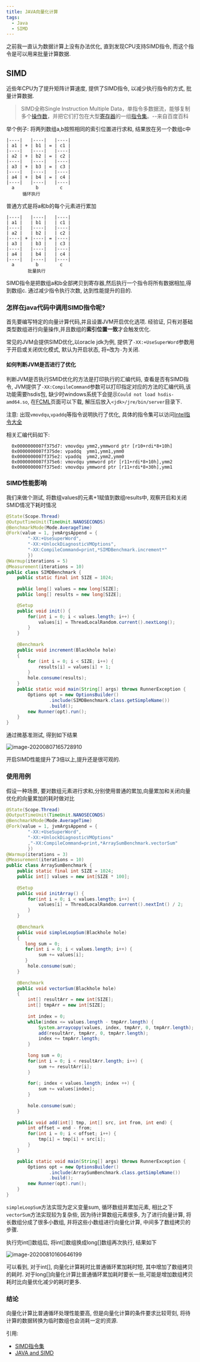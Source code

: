 ```yaml
---
title: JAVA向量化计算
tags:
  - Java
  - SIMD
---
```


之前我一直认为数据计算上没有办法优化, 直到发现CPU支持SIMD指令, 而这个指令是可以用来批量计算数据.

<!--more-->

## SIMD

近些年CPU为了提升矩阵计算速度, 提供了SIMD指令, 以减少执行指令的方式, 批量计算数据.

>  SIMD全称Single Instruction Multiple Data，单指令多数据流，能够复制多个[操作数](https://baike.baidu.com/item/操作数/7658270)，并把它们打包在大型[寄存器](https://baike.baidu.com/item/寄存器/187682)的一组[指令集](https://baike.baidu.com/item/指令集/238130)。--来自百度百科

举个例子: 将两列数组a,b按照相同的索引位置进行求和, 结果放在另一个数组c中

```
|----|   |----|   |----|
| a1 | + | b1 | = | c1 |
|----|   |----|   |----|
| a2 | + | b2 | = | c2 |
|----|   |----|   |----|
| a3 | + | b3 | = | c3 |
|----|   |----|   |----|
| a4 | + | b4 | = | c4 |
|----|   |----|   |----|
  a        b        c
      循环执行
```

普通方式是将a和b的每个元素进行累加

```
|----|   |----|   |----|
| a1 |   | b1 |   | c1 |
|----|   |----|   |----|
| a2 |   | b2 |   | c2 | 
|----| + |----| = |----|
| a3 |   | b3 |   | c3 |
|----|   |----|   |----|
| a4 |   | b4 |   | c4 |
|----|   |----|   |----|
  a        b        c
        批量执行
```

SIMD指令是把数组a和b全部拷贝到寄存器,然后执行一个指令将所有数据相加,得到数组c. 通过减少指令执行次数, 达到性能提升的目的.

### 怎样在java代码中调用SIMD指令呢? 

首先要编写特定的向量计算代码,并且设置JVM开启优化选项. 经验证, 只有对基础类型数组进行向量操作,并且数组的**索引位置一致**才会触发优化.

常见的JVM会提供SIMD优化,以oracle jdk为例, 提供了`-XX:+UseSuperWord`参数用于开启或关闭优化模式, 默认为开启状态, 将`+`改为`-`为关闭.

#### 如何判断JVM是否进行了优化

判断JVM是否执行SMID优化的方法是打印执行的汇编代码, 查看是否有SIMD指令, JVM提供了`-XX:CompileCommand`参数可以打印指定对应的方法的汇编代码,该功能需要hsdis包, 缺少时windows系统下会提示`Could not load hsdis-amd64.so`,  在[FCML](https://sourceforge.net/projects/fcml/files)页面可以下载, 解压后放入`<jdk>/jre/bin/server`目录下.

注意: 出现`vmovdqu`,`vpaddq`等指令说明执行了优化, 具体的指令集可以访问[Intel指令大全](https://software.intel.com/sites/landingpage/IntrinsicsGuide)

相关汇编代码如下:

```shell
  0x0000000007f375d7: vmovdqu ymm2,ymmword ptr [r10+rdi*8+10h]
  0x0000000007f375de: vpaddq  ymm1,ymm1,ymm0
  0x0000000007f375e2: vpaddq  ymm2,ymm2,ymm0
  0x0000000007f375e6: vmovdqu ymmword ptr [r11+rdi*8+10h],ymm2
  0x0000000007f375ed: vmovdqu ymmword ptr [r11+rdi*8+30h],ymm1
```

### SIMD性能影响

我们来做个测试, 将数组values的元素+1赋值到数组results中, 观察开启和关闭SMID情况下耗时情况

```java
@State(Scope.Thread)
@OutputTimeUnit(TimeUnit.NANOSECONDS)
@BenchmarkMode(Mode.AverageTime)
@Fork(value = 1, jvmArgsAppend = {
        "-XX:+UseSuperWord",
        "-XX:+UnlockDiagnosticVMOptions",
        "-XX:CompileCommand=print,*SIMDBenchmark.increment*"
        })
@Warmup(iterations = 5)
@Measurement(iterations = 10)
public class SIMDBenchmark {
	public static final int SIZE = 1024;
	
	public long[] values = new long[SIZE];
	public long[] results = new long[SIZE];

	@Setup
	public void init() {
		for(int i = 0; i < values.length; i++) {
			values[i] = ThreadLocalRandom.current().nextLong();
		}
	}
	
    @Benchmark
    public void increment(Blackhole hole)
    {
        for (int i = 0; i < SIZE; i++) {
        	results[i] = values[i] + 1;
        }
        hole.consume(results);
    }
    public static void main(String[] args) throws RunnerException {
    	Options opt = new OptionsBuilder()
				.include(SIMDBenchmark.class.getSimpleName())
				.build();
		new Runner(opt).run();
	}
}
```

通过微基准测试, 得到如下结果

![image-20200807165728910](/assets/vector-4.png)

开启SIMD性能提升了3倍以上,提升还是很可观的.

### 使用用例

假设一种场景, 要对数组元素进行求和,分别使用普通的累加,向量累加和关闭向量优化的向量累加的耗时做对比

```java
@State(Scope.Thread)
@OutputTimeUnit(TimeUnit.NANOSECONDS)
@BenchmarkMode(Mode.AverageTime)
@Fork(value = 1, jvmArgsAppend = {
        "-XX:+UseSuperWord",
        "-XX:+UnlockDiagnosticVMOptions"
        ,"-XX:CompileCommand=print,*ArraySumBenchmark.vectorSum"
        })
@Warmup(iterations = 3)
@Measurement(iterations = 10)
public class ArraySumBenchmark {
	public static final int SIZE = 1024;
	public int[] values = new int[SIZE * 100];
	
	@Setup
	public void initArray() {
		for(int i = 0; i < values.length; i++) {
			values[i] = ThreadLocalRandom.current().nextInt() / 2;
		}
	}
	
    @Benchmark
    public void simpleLoopSum(Blackhole hole)
    {
       long sum = 0;
       for(int i = 0; i < values.length; i++) {
    		sum += values[i];
       }
        hole.consume(sum);
    }
    
    @Benchmark
    public void vectorSum(Blackhole hole)
    {
    	int[] resultArr = new int[SIZE];
    	int[] tmpArr = new int[SIZE];
		
		int index = 0;
		while(index <= values.length - tmpArr.length) {
			System.arraycopy(values, index, tmpArr, 0, tmpArr.length);
			add(resultArr, tmpArr, 0, tmpArr.length);
			index += tmpArr.length;
		}
		
		long sum = 0;
		for(int i = 0; i < resultArr.length; i++) {
			sum += resultArr[i];
		}
		
		for(; index < values.length; index ++) {
			sum += values[index];
		}
		
    	hole.consume(sum);
    }
	
	public void add(int[] tmp, int[] src, int from, int end) {
		int offset = end - from;
		for(int i = 0; i < offset; i++) {
			tmp[i] = tmp[i] + src[i];
		}
	}

    public static void main(String[] args) throws RunnerException {
    	Options opt = new OptionsBuilder()
				.include(ArraySumBenchmark.class.getSimpleName())
				.build();
		new Runner(opt).run();
	}
}
```

`simpleLoopSum`方法实现为定义变量sum, 循环数组并累加元素, 相比之下`vectorSum`方法实现较为复杂些, 因为待计算数组元素很多, 为了进行向量计算, 将长数组分成了很多小数组, 并将这些小数组进行向量化计算, 中间多了数组拷贝的步骤.

执行完int[]数组后, 将int[]数组换成long[]数组再次执行, 结果如下

![image-20200810160646199](/assets/vector-5.png)

可以看到, 对于int[], 向量化计算耗时比普通循环累加耗时短, 其中增加了数组拷贝的耗时. 对于long[]向量化计算比普通循环累加耗时要长一些,可能是增加数组拷贝耗时比向量优化减少的耗时更多.

### 结论

向量化计算比普通循环处理性能要高, 但是向量化计算的条件要求比较苛刻, 将待计算的数据转换为临时数组也会消耗一定的资源.

引用:

* [SIMD指令集](https://zhuanlan.zhihu.com/p/31271788)
* [JAVA and SIMD](https://prestodb.rocks/code/simd)